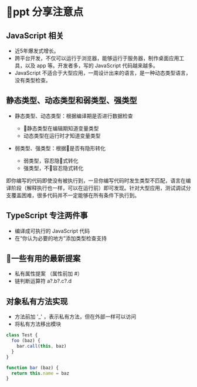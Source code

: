 # ppt 分享注意点

## JavaScript 相关

- 近5年爆发式增长。
- 跨平台开发，不仅可以运行于浏览器，能够运行于服务器，制作桌面应用工具，以及 app 等。开发者多，写的 JavaScript 代码越来越多。
- JavaScript 不适合于大型应用，一周设计出来的语言，是一种动态类型语言，没有类型检查。

## 静态类型、动态类型和弱类型、强类型

- 静态类型、动态类型：根据编译期是否进行数据检查
  - 静态类型在编辑期知道变量类型
  - 动态类型在运行时才知道变量类型

- 弱类型、强类型：根据是否有隐形转化
  - 弱类型，容忍隐式转化
  - 强类型，不容忍隐式转化

即你编写的代码即使没有被执行到，一旦你编写代码时发生类型不匹配，语言在编译阶段（解释执行也一样，可以在运行前）即可发现。针对大型应用，测试调试分支覆盖困难，很多代码并不一定能够在所有条件下执行到。

## TypeScript 专注两件事

- 编译成可执行的 JavaScript 代码
- 在“你认为必要的地方”添加类型检查支持

## 一些有用的最新提案

- 私有属性提案 （属性前加 #）
- 链判断运算符 a?.b?.c?.d

## 对象私有方法实现

- 方法前加 '_' ，表示私有方法，但在外部一样可以访问
- 将私有方法移出模块

```javascript
class Test {
  foo (baz) {
    bar.call(this, baz)
  }
}

function bar (baz) {
  return this.name = baz
}
```

